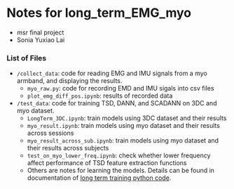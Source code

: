 # Notes for long_term_EMG_myo
* msr final project 
* Sonia Yuxiao Lai

### List of Files 
* `/collect_data`: code for reading EMG and IMU signals from a myo armband, and displaying the results.
    * `myo_raw.py`: code for recording EMD and IMU sigals into csv files
    * `plot_emg_diff_pos.ipynb`: results of recorded data
* `/test_data`: code for training TSD, DANN, and SCADANN on 3DC and myo dataset. 
    * `LongTerm_3DC.ipynb`: train models using 3DC dataset and their results
    * `myo_result.ipynb`: train models using myo dataset and their results across sessions
    * `myo_result_across_sub.ipynb`: train models using myo dataset and their results across subjects 
    * `test_on_myo_lower_freq.ipynb`: check whether lower frequency affect performance of TSD feature extraction functions
    * Others are notes for learning the models. Details can be found in documentation of [long term training python code](https://github.com/aonai/long_term_EMG_myo). 
